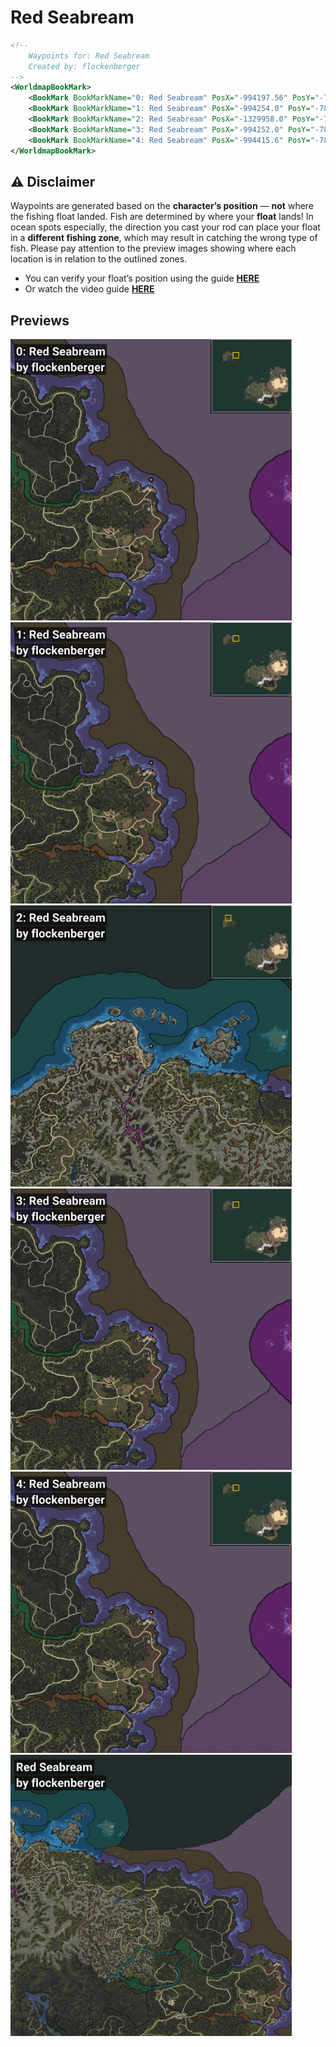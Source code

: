 # Red Seabream
```xml
<!--
    Waypoints for: Red Seabream
    Created by: flockenberger
-->
<WorldmapBookMark>
    <BookMark BookMarkName="0: Red Seabream" PosX="-994197.56" PosY="-7883.4717" PosZ="1348868.9" />
    <BookMark BookMarkName="1: Red Seabream" PosX="-994254.0" PosY="-7883.0" PosZ="1348888.0" />
    <BookMark BookMarkName="2: Red Seabream" PosX="-1329958.0" PosY="-7816.0" PosZ="1512820.0" />
    <BookMark BookMarkName="3: Red Seabream" PosX="-994252.0" PosY="-7883.0" PosZ="1348910.0" />
    <BookMark BookMarkName="4: Red Seabream" PosX="-994415.6" PosY="-7883.5166" PosZ="1348826.0" />
</WorldmapBookMark>
```

## ⚠️ Disclaimer
Waypoints are generated based on the __**character’s position**__ — __not__ where the fishing float landed.
Fish are determined by where your **float** lands!
In ocean spots especially, the direction you cast your rod can place your float in a **different fishing zone**, which may result in catching the wrong type of fish.
Please pay attention to the preview images showing where each location is in relation to the outlined zones.

- You can verify your float’s position using the guide [**HERE**](https://flockenberger.github.io/bdo-fish-position/)
- Or watch the video guide [**HERE**](https://youtu.be/t-VXcRoNojk)

## Previews
<img src="./Red Seabream_0_Preview.webp" width="450"/> <img src="./Red Seabream_1_Preview.webp" width="450"/> <img src="./Red Seabream_2_Preview.webp" width="450"/> <img src="./Red Seabream_3_Preview.webp" width="450"/> <img src="./Red Seabream_4_Preview.webp" width="450"/> <img src="./Red Seabream_Preview.webp" width="450"/> 